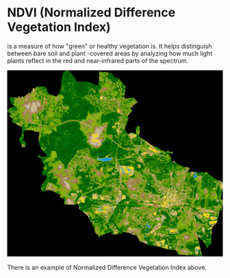 


# NDVI (Normalized Difference Vegetation Index) 
is a measure of how "green" or healthy vegetation is. It helps distinguish between bare soil and plant -covered areas by analyzing how much light plants reflect in the red and near-infrared parts of the spectrum.

![NDVI Example](Bytom.png)

There is an example of Normalized Difference Vegetation Index above.
